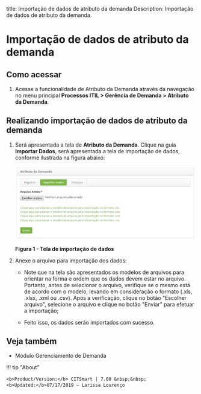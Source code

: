 title: Importação de dados de atributo da demanda
Description: Importação de dados de atributo da demanda.
# Importação de dados de atributo da demanda

Como acessar
-------------

1. Acesse a funcionalidade de Atributo da Demanda através da navegação no menu principal 
**Processos ITIL > Gerência de Demanda > Atributo da Demanda**.

Realizando importação de dados de atributo da demanda
-------------------------------------------------------

1. Será apresentada a tela de **Atributo da Demanda**. Clique na guia **Importar Dados**, será apresentada a tela de importação de
dados, conforme ilustrada na figura abaixo:

    ![Importação](images/import.img1.png)
    
    **Figura 1 - Tela de importação de dados**
    
2. Anexe o arquivo para importação dos dados:

    - Note que na tela são apresentados os modelos de arquivos para orientar na forma e ordem que os dados devem estar no arquivo.
    Portanto, antes de selecionar o arquivo, verifique se o mesmo está de acordo com o modelo, levando em consideração o 
    formato (.xls, .xlsx, .xml ou .csv). Após a verificação, clique no botão "Escolher arquivo", selecione o arquivo e clique
    no botão "Enviar" para efetuar a importação;
    
    - Feito isso, os dados serão importados com sucesso.
    
Veja também
-------------

- Módulo Gerenciamento de Demanda

!!! tip "About"

    <b>Product/Version:</b> CITSmart | 7.00 &nbsp;&nbsp;
    <b>Updated:</b>07/17/2019 – Larissa Lourenço
